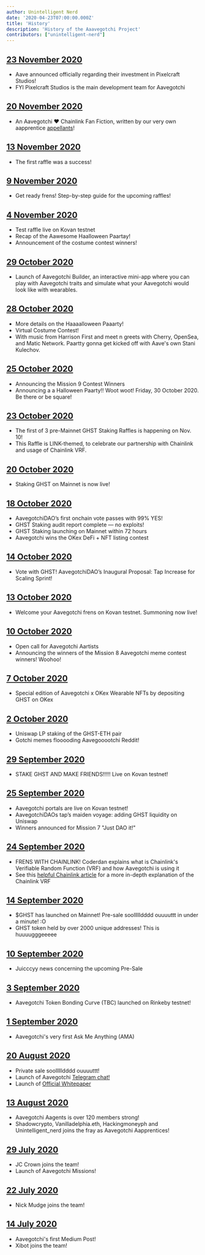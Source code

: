 ```yaml
---
author: Unintelligent Nerd
date: '2020-04-23T07:00:00.000Z'
title: 'History'
description: 'History of the Aaavegotchi Project'
contributors: ["unintelligent-nerd"]
---
```


## [23 November 2020](https://medium.com/aave/aave-takes-stake-in-aavegotchis-pixelcraft-studios-a136fbe475f)
* Aave announced officially regarding their investment in Pixelcraft Studios!
* FYI Pixelcraft Studios is the main development team for Aavegotchi 

## [20 November 2020](https://aavegotchi.medium.com/anon-and-the-green-ticket-5776969b3a69)
* An Aavegotchi ❤ Chainlink Fan Fiction, written by our very own aapprentice [appellants](https://twitter.com/sinkielinkie)!

## [13 November 2020](https://aavegotchi.medium.com/aavegotchi-chainlink-raffle-you-just-won-af87712f1018)
* The first raffle was a success!

## [9 November 2020](https://aavegotchi.medium.com/aavegotchi-raffles-a-frenly-guide-66f624c9bc60)
* Get ready frens! Step-by-step guide for the upcoming raffles!

## [4 November 2020](https://aavegotchi.medium.com/aavegotchi-community-update-15-3e63b3b0426c)
* Test raffle live on Kovan testnet
* Recap of the Aawesome Haalloween Paartay!
* Announcement of the costume contest winners!

## [29 October 2020](https://aavegotchi.medium.com/aavegotchi-dev-update-3-mission-10-46bd59837936)
* Launch of Aavegotchi Builder, an interactive mini-app where you can play with Aavegotchi traits and simulate what your Aavegotchi would look like with wearables.

## [28 October 2020](https://aavegotchi.medium.com/get-spooky-with-aavegotchi-this-friday-oct-30th-c38eb4420039)
* More details on the Haaaalloween Paaarty!
* Virtual Costume Contest!
* With music from Harrison First and meet n greets with Cherry, OpenSea, and Matic Network. Paartty gonna get kicked off with Aave's own Stani Kulechov.

## [25 October 2020](https://aavegotchi.medium.com/aavegotchi-community-update-14-859a88b1bc6a)
* Announcing the Mission 9 Contest Winners
* Announcing a a Halloween Paarty!! Woot woot! Friday, 30 October 2020. Be there or be square!

## [23 October 2020](https://aavegotchi.medium.com/prizes-quantities-for-nov-10-raffle-revealed-faq-86ea6f644c5c)
* The first of 3 pre-Mainnet GHST Staking Raffles is happening on Nov. 10!
* This Raffle is LINK-themed, to celebrate our partnership with Chainlink and usage of Chainlink VRF.

## [20 October 2020](https://aavegotchi.medium.com/stake-ghst-make-frens-live-on-ethereum-mainnet-658bd507d67b)
* Staking GHST on Mainnet is now live!

## [18 October 2020](https://aavegotchi.medium.com/aavegotchi-community-update-13-cd8ceeb1083b)
* AavegotchiDAO’s first onchain vote passes with 99% YES!
* GHST Staking audit report complete — no exploits!
* GHST Staking launching on Mainnet within 72 hours
* Aavegotchi wins the OKex DeFi + NFT listing contest

## [14 October 2020](https://aavegotchi.medium.com/vote-with-ghst-aavegotchidaos-inaugural-proposal-opens-oct-15-80fa623d88a9)
* Vote with GHST! AavegotchiDAO’s Inaugural Proposal: Tap Increase for Scaling Sprint!

## [13 October 2020](https://aavegotchi.medium.com/aavegotchi-dev-update-2-8750b11d5d5a)
* Welcome your Aavegotchi frens on Kovan testnet. Summoning now live!

## [10 October 2020](https://aavegotchi.medium.com/aavegotchi-community-update-12-7f85605e33dd)
* Open call for Aavegotchi Aartists
* Announcing the winners of the Mission 8 Aavegotchi meme contest winners! Woohoo!

## [7 October 2020](https://aavegotchi.medium.com/win-special-edition-aavegotchi-x-okex-wearable-nfts-d41728e1f7d2)
* Special edition of Aavegotchi x OKex Wearable NFTs by depositing GHST on OKex

## [2 October 2020](https://aavegotchi.medium.com/aavegotchi-community-update-11-cf7e6f656c1e)
* Uniswap LP staking of the GHST-ETH pair
* Gotchi memes flooooding Aavegooootchi Reddit!

## [29 September 2020](https://aavegotchi.medium.com/stake-ghst-make-frens-96502967d40)
* STAKE GHST AND MAKE FRIENDS!!!!! Live on Kovan testnet!

## [25 September 2020](https://aavegotchi.medium.com/aavegotchi-community-update-10-d0b8af0df301)
* Aavegotchi portals are live on Kovan testnet!
* AavegotchiDAOs tap’s maiden voyage: adding GHST liquidity on Uniswap
* Winners announced for Mission 7 "Just DAO it!"

## [24 September 2020](https://aavegotchi.medium.com/aavegotchi-game-mechanics-make-full-use-of-chainlink-vrf-3eb01ceaeaca)
* FRENS WITH CHAINLINK! Coderdan explains what is Chainlink's Verifiable Random Function (VRF) and how Aavegotchi is using it
* See this [helpful Chainlink article](https://blog.chain.link/verifiable-random-functions-vrf-random-number-generation-rng-feature/) for a more in-depth explanation of the Chainlink VRF

## [14 September 2020](https://aavegotchi.medium.com/aavegotchi-community-update-9-3c297c4ae645)
* $GHST has launched on Mainnet! Pre-sale soollllldddd ouuuuttt in under a minute! :O
* GHST token held by over 2000 unique addresses! This is huuuugggeeeee

## [10 September 2020](https://aavegotchi.medium.com/aavegotchi-ghst-token-distribution-pre-launch-primer-58f0c06ab045)
* Juicccyy news concerning the upcoming Pre-Sale

## [3 September 2020](https://aavegotchi.medium.com/aavegotchi-community-update-8-8e2bcba353b9)
* Aavegotchi Token Bonding Curve (TBC) launched on Rinkeby testnet!

## [1 September 2020](https://aavegotchi.medium.com/aavegotchi-community-update-7-a8f1ce2b297d)
* Aavegotchi's very first Ask Me Anything (AMA)

## [20 August 2020](https://aavegotchi.medium.com/aavegotchi-community-update-6-ecece9ba73de)
* Private sale soollllldddd ouuuuttt!
* Launch of Aavegotchi [Telegram chat!](https://t.me/aavegotchi)
* Launch of [Official Whitepaper](https://drive.google.com/file/d/186zOapKeHNNJ9y8LIByQQ64rs0eJUlEF/view)

## [13 August 2020](https://aavegotchi.medium.com/aavegotchi-community-update-5-39d240b3bd13)
* Aavegotchi Aagents is over 120 members strong!
* Shadowcrypto, Vanilladelphia.eth, Hackingmoneyph and Unintelligent_nerd joins the fray as Aavegotchi Aapprentices!

## [29 July 2020](https://aavegotchi.medium.com/aavegotchi-community-update-3-4d733e8275e)
* JC Crown joins the team!
* Launch of Aavegotchi Missions!

## [22 July 2020](https://aavegotchi.medium.com/aavegotchi-community-update-2-d995189ff1a4)
* Nick Mudge joins the team!

## [14 July 2020](https://aavegotchi.medium.com/aavegotchi-weekly-update-1-2195bd16da33)
* Aavegotchi's first Medium Post!
* Xibot joins the team!